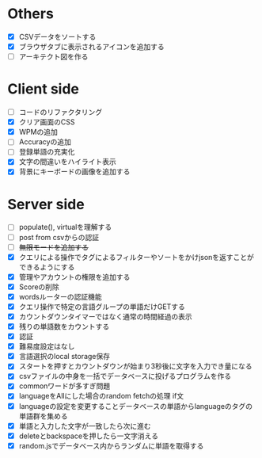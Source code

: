 # Others
- [x] CSVデータをソートする
- [x] ブラウザタブに表示されるアイコンを追加する
- [ ] アーキテクト図を作る
# Client side
- [ ] コードのリファクタリング
- [x] クリア画面のCSS
- [x] WPMの追加
- [ ] Accuracyの追加
- [ ] 登録単語の充実化
- [x] 文字の間違いをハイライト表示
- [x] 背景にキーボードの画像を追加する

# Server side
- [ ] populate(), virtualを理解する
- [ ] post from csvからの認証
- [ ] ~~無限モードを追加する~~
- [x] クエリによる操作でタグによるフィルターやソートをかけjsonを返すことができるようにする
- [x] 管理やアカウントの権限を追加する
- [x] Scoreの削除
- [x] wordsルーターの認証機能
- [x] クエリ操作で特定の言語グループの単語だけGETする
- [x] カウントダウンタイマーではなく通常の時間経過の表示
- [x] 残りの単語数をカウントする
- [x] 認証
- [x] 難易度設定はなし
- [x] 言語選択のlocal storage保存
- [x] スタートを押すとカウントダウンが始まり3秒後に文字を入力でき量になる
- [x] csvファイルの中身を一括でデータベースに投げるプログラムを作る
- [x] commonワードが多すぎ問題
- [x] languageをAllにした場合のrandom fetchの処理 if文
- [x] languageの設定を変更することデータベースの単語からlanguageのタグの単語群を集める 
- [x] 単語と入力した文字が一致したら次に進む
- [x] deleteとbackspaceを押したら一文字消える
- [x] random.jsでデータベース内からランダムに単語を取得する